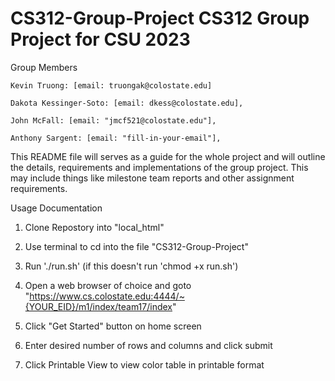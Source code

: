 # CS312-Group-Project CS312 Group Project for CSU 2023

Group Members

    Kevin Truong: [email: truongak@colostate.edu]

    Dakota Kessinger-Soto: [email: dkess@colostate.edu],

    John McFall: [email: "jmcf521@colostate.edu"],

    Anthony Sargent: [email: "fill-in-your-email"],



This README file will serves as a guide for the whole project and will outline the details, requirements and implementations of the group project. This may include things like milestone team reports and other assignment requirements.

Usage Documentation

1) Clone Repostory into "local_html"

2) Use terminal to cd into the file "CS312-Group-Project"

3) Run './run.sh' (if this doesn't run 'chmod +x run.sh')

4) Open a web browser of choice and goto  "https://www.cs.colostate.edu:4444/~{YOUR_EID}/m1/index/team17/index"

5) Click "Get Started" button on home screen

6) Enter desired number of rows and columns and click submit

7) Click Printable View to view color table in printable format